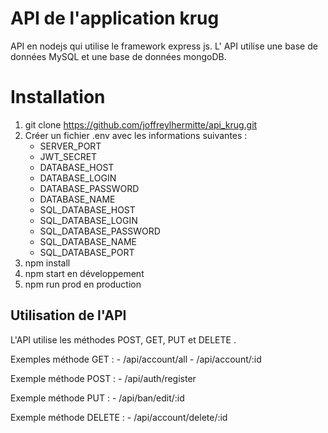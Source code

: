 # API de l'application krug

API en nodejs qui utilise le framework express js. L' API utilise une base de données MySQL et une base de données mongoDB. 


# Installation

1. git clone https://github.com/joffreylhermitte/api_krug.git
2. Créer un fichier .env avec les informations suivantes :
	- SERVER_PORT 
	- JWT_SECRET 
	- DATABASE_HOST  
	- DATABASE_LOGIN 
	- DATABASE_PASSWORD  
	- DATABASE_NAME  
	- SQL_DATABASE_HOST  
	- SQL_DATABASE_LOGIN
	- SQL_DATABASE_PASSWORD 
	- SQL_DATABASE_NAME 
	- SQL_DATABASE_PORT 
3. npm install
4. npm start en développement
5. npm run prod en production

## Utilisation de l'API

L'API utilise les méthodes POST, GET, PUT et DELETE .

Exemples méthode GET : 
	- /api/account/all
	- /api/account/:id

Exemple méthode POST :
	- /api/auth/register

Exemple méthode PUT :
	- /api/ban/edit/:id

Exemple méthode DELETE :
	- /api/account/delete/:id
          



